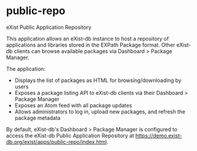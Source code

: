 # public-repo

eXist Public Application Repository

This application allows an eXist-db instance to host a repository of applications and libraries stored in the EXPath Package format. Other eXist-db clients can browse available packages via Dashboard > Package Manager.

The application:

- Displays the list of packages as HTML for browsing/downloading by users
- Exposes a package listing API to eXist-db clients via their Dashboard > Package Manager
- Exposes an Atom feed with all package updates
- Allows administrators to log in, upload new packages, and refresh the package metadata

By default, eXist-db's Dashboard > Package Manager is configured to access the eXist-db Public Application Repository at https://demo.exist-db.org/exist/apps/public-repo/index.html.
